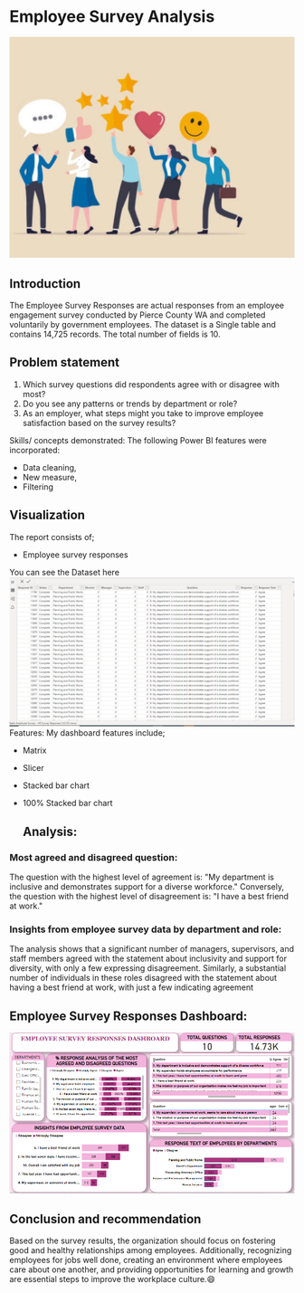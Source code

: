 # Employee Survey Analysis

![](Employee_survey.jpeg)

## Introduction
The Employee Survey Responses are actual responses from an employee engagement survey conducted by Pierce County WA and completed voluntarily by government employees. The dataset is a Single table and contains 14,725 records. The total number of fields is 10.

## Problem statement
1.	Which survey questions did respondents agree with or disagree with most?
2.	Do you see any patterns or trends by department or role?
3.	As an employer, what steps might you take to improve employee satisfaction based on the survey results?

Skills/ concepts demonstrated:
The following Power BI features were incorporated:
- Data cleaning,
- New measure,
- Filtering

## Visualization
The report consists of;
- Employee survey responses

You can see the Dataset here
![](Employee_survey_dataset.PNG)
Features:
My dashboard features include;
- Matrix
- Slicer
- Stacked bar chart
- 100% Stacked bar chart

  ## Analysis:

### Most agreed and disagreed question:
The question with the highest level of agreement is: "My department is inclusive and demonstrates support for a diverse workforce." Conversely, the question with the highest level of disagreement is: "I have a best friend at work."

### Insights from employee survey data by department and role:
The analysis shows that a significant number of managers, supervisors, and staff members agreed with the statement about inclusivity and support for diversity, with only a few expressing disagreement. Similarly, a substantial number of individuals in these roles disagreed with the statement about having a best friend at work, with just a few indicating agreement

## Employee Survey Responses Dashboard:
![](Employee_survey_dashboard.PNG)

## Conclusion and recommendation
Based on the survey results, the organization should focus on fostering good and healthy relationships among employees. Additionally, recognizing employees for jobs well done, creating an environment where employees care about one another, and providing opportunities for learning and growth are essential steps to improve the workplace culture.😄





